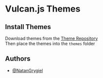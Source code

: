 # Vulcan.js Themes

## Install Themes

Download themes from the [Theme Repository](https://github.com/NatanGrygiel/vulcan-themes)\
Then place the themes into the `themes` folder
## Authors
- [@NatanGrygiel](https://www.github.com/NatanGrygiel)

